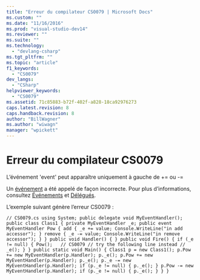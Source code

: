 ```yaml
---
title: "Erreur du compilateur CS0079 | Microsoft Docs"
ms.custom: ""
ms.date: "11/16/2016"
ms.prod: "visual-studio-dev14"
ms.reviewer: ""
ms.suite: ""
ms.technology: 
  - "devlang-csharp"
ms.tgt_pltfrm: ""
ms.topic: "article"
f1_keywords: 
  - "CS0079"
dev_langs: 
  - "CSharp"
helpviewer_keywords: 
  - "CS0079"
ms.assetid: 71c85883-b72f-402f-a828-18ca92976273
caps.latest.revision: 8
caps.handback.revision: 8
author: "BillWagner"
ms.author: "wiwagn"
manager: "wpickett"
---
```

# Erreur du compilateur CS0079
L’événement 'event' peut apparaître uniquement à gauche de \+\= ou \-\=  
  
 Un [événement](/dotnet/csharp/language-reference/keywords/event) a été appelé de façon incorrecte. Pour plus d’informations, consultez [Événements](/dotnet/csharp/programming-guide/events/index) et [Délégués](/dotnet/csharp/programming-guide/delegates/index).  
  
 L’exemple suivant génère l’erreur CS0079 :  
  
```  
// CS0079.cs using System; public delegate void MyEventHandler(); public class Class1 { private MyEventHandler _e; public event MyEventHandler Pow { add { _e += value; Console.WriteLine("in add accessor"); } remove { _e -= value; Console.WriteLine("in remove accessor"); } } public void Handler() { } public void Fire() { if (_e != null) { Pow();   // CS0079 // try the following line instead // _e(); } } public static void Main() { Class1 p = new Class1(); p.Pow += new MyEventHandler(p.Handler); p._e(); p.Pow += new MyEventHandler(p.Handler); p._e(); p._e -= new MyEventHandler(p.Handler); if (p._e != null) { p._e(); } p.Pow -= new MyEventHandler(p.Handler); if (p._e != null) { p._e(); } } }  
```